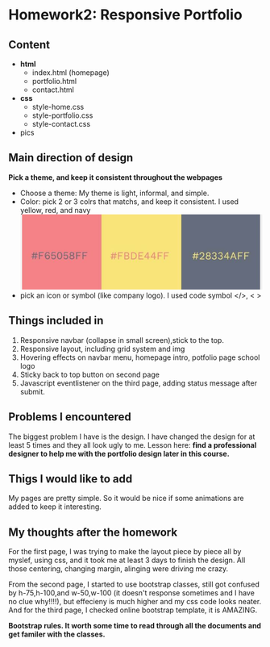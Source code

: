 # Homework2: Responsive Portfolio

## Content
* **html**
   * index.html (homepage)
   * portfolio.html
   * contact.html
* **css**
   * style-home.css
   * style-portfolio.css
   * style-contact.css
* pics 


## Main direction of design
**Pick a theme, and keep it consistent throughout the webpages**
* Choose a theme: My theme is light, informal, and simple.  
* Color: pick 2 or 3 colrs that matchs, and keep it consistent. I used yellow, red, and navy
![color theme](https://github.com/mila-mamat/homework2/blob/master/pics/color.JPG)
* pick an icon or symbol (like company logo). I used code symbol </>,  < >



## Things included in
1. Responsive navbar (collapse in small screen),stick to the top.
2. Responsive layout, including grid system and img
3. Hovering effects on navbar menu, homepage intro, potfolio page school logo
4. Sticky back to top button on second page
5. Javascript eventlistener on the third page, adding status message after submit. 

## Problems I encountered
The biggest problem I have is the design. I have changed the design for at least 5 times and they all look ugly to me. Lesson here: **find a professional designer to help me with the portfolio design later in this course.**

## Thigs I would like to add 
My pages are pretty simple. So it would be nice if some animations are added to keep it interesting. 

## My thoughts after the homework
For the first page, I was trying to make the layout piece by piece all by myslef, using css, and it took me at least 3 days to finish the design. All those centering, changing margin, alinging were driving me crazy. 

From the second page, I started to use bootstrap classes, still got confused by h-75,h-100,and w-50,w-100 (it doesn't response sometimes and I have no clue why!!!!), but effecieny is much higher and my css code looks neater. 
And for the third page, I checked online bootstrap template, it is AMAZING. 

**Bootstrap rules. It worth some time to read through all the documents and get familer with the classes.**

   
